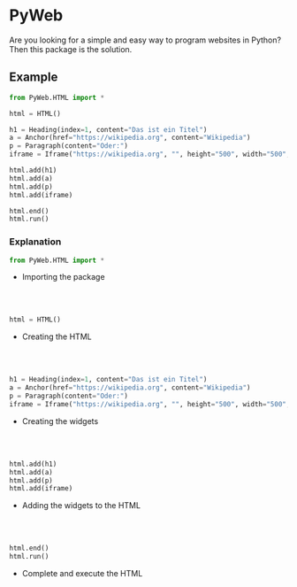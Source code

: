 # PyWeb

Are you looking for a simple and easy way to program websites in Python? Then this package is the solution.


## Example

```python
from PyWeb.HTML import *

html = HTML()

h1 = Heading(index=1, content="Das ist ein Titel")
a = Anchor(href="https://wikipedia.org", content="Wikipedia")
p = Paragraph(content="Oder:")
iframe = Iframe("https://wikipedia.org", "", height="500", width="500", loading="lazy")

html.add(h1)
html.add(a)
html.add(p)
html.add(iframe)

html.end()
html.run()
```

### Explanation

```python
from PyWeb.HTML import *
```
- Importing the package
<br>
<br>

```python
html = HTML()
```
- Creating the HTML
<br>
<br>

```python
h1 = Heading(index=1, content="Das ist ein Titel")
a = Anchor(href="https://wikipedia.org", content="Wikipedia")
p = Paragraph(content="Oder:")
iframe = Iframe("https://wikipedia.org", "", height="500", width="500", loading="lazy")
```
- Creating the widgets
<br>
<br>

```python
html.add(h1)
html.add(a)
html.add(p)
html.add(iframe)
```
- Adding the widgets to the HTML
<br>
<br>

```python
html.end()
html.run()
```
- Complete and execute the HTML
